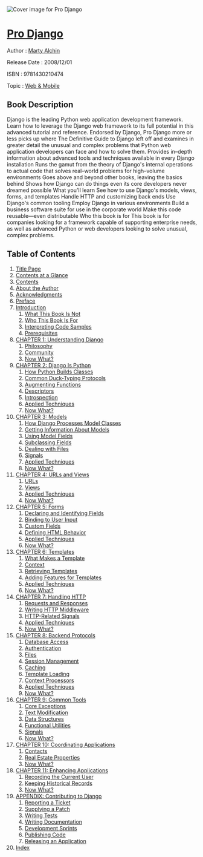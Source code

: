 ![Cover image for Pro Django](https://imgdetail.ebookreading.net/cover/cover/web_mobile/EB9781430210474.jpg)

[Pro Django](https://ebookreading.net/view/book/Pro+Django-EB9781430210474_1.html "Pro Django")
====================================================================================================================

Author : [Marty Alchin](https://ebookreading.net/search/author/Marty+Alchin)

Release Date : 2008/12/01

ISBN : 9781430210474

Topic : [Web & Mobile](https://ebookreading.net/search/category/web-mobile)

Book Description
-----------------

Django is the leading Python web application development framework. Learn how to leverage the Django web framework to its full potential in this advanced tutorial and reference. Endorsed by Django, Pro Django more or less picks up where The Definitive Guide to Django left off and examines in greater detail the unusual and complex problems that Python web application developers can face and how to solve them.
Provides in–depth information about advanced tools and techniques available in every Django installation
Runs the gamut from the theory of Django's internal operations to actual code that solves real–world problems for high–volume environments
Goes above and beyond other books, leaving the basics behind
Shows how Django can do things even its core developers never dreamed possible
What you'll learn
See how to use Django's models, views, forms, and templates
Handle HTTP and customizing back ends
Use Django's common tooling
Employ Django in various environments
Build a business software suite for use in the corporate world
Make this code reusable—even distributable
Who this book is for
This book is for companies looking for a framework capable of supporting enterprise needs, as well as advanced Python or web developers looking to solve unusual, complex problems.
              
Table of Contents
-----------------

1. [Title Page](https://ebookreading.net/view/book/Pro+Django-EB9781430210474_2.html)
1. [Contents at a Glance](https://ebookreading.net/view/book/Pro+Django-EB9781430210474_4.html#contents_at_a_glanc)
1. [Contents](https://ebookreading.net/view/book/Pro+Django-EB9781430210474_5.html#contents)
1. [About the Author](https://ebookreading.net/view/book/Pro+Django-EB9781430210474_6.html#about_the_author)
1. [Acknowledgments](https://ebookreading.net/view/book/Pro+Django-EB9781430210474_7.html#acknowledgments)
1. [Preface](https://ebookreading.net/view/book/Pro+Django-EB9781430210474_8.html#preface-id1)
1. [Introduction](https://ebookreading.net/view/book/Pro+Django-EB9781430210474_9.html#introduction)
    1. [What This Book Is Not](https://ebookreading.net/view/book/Pro+Django-EB9781430210474_9.html#what_this_book_is_n)
    1. [Who This Book Is For](https://ebookreading.net/view/book/Pro+Django-EB9781430210474_9.html#who_this_book_is_fo)
    1. [Interpreting Code Samples](https://ebookreading.net/view/book/Pro+Django-EB9781430210474_9.html#interpreting_code_s)
    1. [Prerequisites](https://ebookreading.net/view/book/Pro+Django-EB9781430210474_9.html#prerequisites)
1. [CHAPTER 1: Understanding Django](https://ebookreading.net/view/book/Pro+Django-EB9781430210474_10.html#understanding_djang)
    1. [Philosophy](https://ebookreading.net/view/book/Pro+Django-EB9781430210474_10.html#philosophy)
    1. [Community](https://ebookreading.net/view/book/Pro+Django-EB9781430210474_10.html#community)
    1. [Now What?](https://ebookreading.net/view/book/Pro+Django-EB9781430210474_10.html#now_what_question)
1. [CHAPTER 2: Django Is Python](https://ebookreading.net/view/book/Pro+Django-EB9781430210474_11.html#django_is_python)
    1. [How Python Builds Classes](https://ebookreading.net/view/book/Pro+Django-EB9781430210474_11.html#how_python_builds_c)
    1. [Common Duck-Typing Protocols](https://ebookreading.net/view/book/Pro+Django-EB9781430210474_11.html#common_duck-typing_)
    1. [Augmenting Functions](https://ebookreading.net/view/book/Pro+Django-EB9781430210474_11.html#augmenting_function)
    1. [Descriptors](https://ebookreading.net/view/book/Pro+Django-EB9781430210474_11.html#descriptors)
    1. [Introspection](https://ebookreading.net/view/book/Pro+Django-EB9781430210474_11.html#introspection)
    1. [Applied Techniques](https://ebookreading.net/view/book/Pro+Django-EB9781430210474_11.html#applied_techniques)
    1. [Now What?](https://ebookreading.net/view/book/Pro+Django-EB9781430210474_11.html#now_what_question-i)
1. [CHAPTER 3: Models](https://ebookreading.net/view/book/Pro+Django-EB9781430210474_12.html#models)
    1. [How Django Processes Model Classes](https://ebookreading.net/view/book/Pro+Django-EB9781430210474_12.html#how_django_processe)
    1. [Getting Information About Models](https://ebookreading.net/view/book/Pro+Django-EB9781430210474_12.html#getting_information)
    1. [Using Model Fields](https://ebookreading.net/view/book/Pro+Django-EB9781430210474_12.html#using_model_fields)
    1. [Subclassing Fields](https://ebookreading.net/view/book/Pro+Django-EB9781430210474_12.html#subclassing_fields)
    1. [Dealing with Files](https://ebookreading.net/view/book/Pro+Django-EB9781430210474_12.html#dealing_with_files)
    1. [Signals](https://ebookreading.net/view/book/Pro+Django-EB9781430210474_12.html#signals)
    1. [Applied Techniques](https://ebookreading.net/view/book/Pro+Django-EB9781430210474_12.html#applied_techniques-)
    1. [Now What?](https://ebookreading.net/view/book/Pro+Django-EB9781430210474_12.html#now_what_question-i)
1. [CHAPTER 4: URLs and Views](https://ebookreading.net/view/book/Pro+Django-EB9781430210474_13.html#urls_and_views)
    1. [URLs](https://ebookreading.net/view/book/Pro+Django-EB9781430210474_13.html#urls)
    1. [Views](https://ebookreading.net/view/book/Pro+Django-EB9781430210474_13.html#views)
    1. [Applied Techniques](https://ebookreading.net/view/book/Pro+Django-EB9781430210474_13.html#applied_techniques-)
    1. [Now What?](https://ebookreading.net/view/book/Pro+Django-EB9781430210474_13.html#now_what_question-i)
1. [CHAPTER 5: Forms](https://ebookreading.net/view/book/Pro+Django-EB9781430210474_14.html#forms)
    1. [Declaring and Identifying Fields](https://ebookreading.net/view/book/Pro+Django-EB9781430210474_14.html#declaring_and_ident)
    1. [Binding to User Input](https://ebookreading.net/view/book/Pro+Django-EB9781430210474_14.html#binding_to_user_inp)
    1. [Custom Fields](https://ebookreading.net/view/book/Pro+Django-EB9781430210474_14.html#custom_fields)
    1. [Defining HTML Behavior](https://ebookreading.net/view/book/Pro+Django-EB9781430210474_14.html#defining_html_behav)
    1. [Applied Techniques](https://ebookreading.net/view/book/Pro+Django-EB9781430210474_14.html#applied_techniques-)
    1. [Now What?](https://ebookreading.net/view/book/Pro+Django-EB9781430210474_14.html#now_what_question-i)
1. [CHAPTER 6: Templates](https://ebookreading.net/view/book/Pro+Django-EB9781430210474_15.html#templates)
    1. [What Makes a Template](https://ebookreading.net/view/book/Pro+Django-EB9781430210474_15.html#what_makes_a_templa)
    1. [Context](https://ebookreading.net/view/book/Pro+Django-EB9781430210474_15.html#context)
    1. [Retrieving Templates](https://ebookreading.net/view/book/Pro+Django-EB9781430210474_15.html#retrieving_template)
    1. [Adding Features for Templates](https://ebookreading.net/view/book/Pro+Django-EB9781430210474_15.html#adding_features_for)
    1. [Applied Techniques](https://ebookreading.net/view/book/Pro+Django-EB9781430210474_15.html#applied_techniques-)
    1. [Now What?](https://ebookreading.net/view/book/Pro+Django-EB9781430210474_15.html#now_what_question-i)
1. [CHAPTER 7: Handling HTTP](https://ebookreading.net/view/book/Pro+Django-EB9781430210474_16.html#handling_http)
    1. [Requests and Responses](https://ebookreading.net/view/book/Pro+Django-EB9781430210474_16.html#requests_and_respon)
    1. [Writing HTTP Middleware](https://ebookreading.net/view/book/Pro+Django-EB9781430210474_16.html#writing_http_middle)
    1. [HTTP-Related Signals](https://ebookreading.net/view/book/Pro+Django-EB9781430210474_16.html#http-related_signal)
    1. [Applied Techniques](https://ebookreading.net/view/book/Pro+Django-EB9781430210474_16.html#applied_techniques-)
    1. [Now What?](https://ebookreading.net/view/book/Pro+Django-EB9781430210474_16.html#now_what_question-i)
1. [CHAPTER 8: Backend Protocols](https://ebookreading.net/view/book/Pro+Django-EB9781430210474_17.html#backend_protocols)
    1. [Database Access](https://ebookreading.net/view/book/Pro+Django-EB9781430210474_17.html#database_access)
    1. [Authentication](https://ebookreading.net/view/book/Pro+Django-EB9781430210474_17.html#authentication)
    1. [Files](https://ebookreading.net/view/book/Pro+Django-EB9781430210474_17.html#files-id1)
    1. [Session Management](https://ebookreading.net/view/book/Pro+Django-EB9781430210474_17.html#session_management)
    1. [Caching](https://ebookreading.net/view/book/Pro+Django-EB9781430210474_17.html#caching)
    1. [Template Loading](https://ebookreading.net/view/book/Pro+Django-EB9781430210474_17.html#template_loading)
    1. [Context Processors](https://ebookreading.net/view/book/Pro+Django-EB9781430210474_17.html#context_processors)
    1. [Applied Techniques](https://ebookreading.net/view/book/Pro+Django-EB9781430210474_17.html#applied_techniques-)
    1. [Now What?](https://ebookreading.net/view/book/Pro+Django-EB9781430210474_17.html#now_what_question-i)
1. [CHAPTER 9: Common Tools](https://ebookreading.net/view/book/Pro+Django-EB9781430210474_18.html#common_tools)
    1. [Core Exceptions](https://ebookreading.net/view/book/Pro+Django-EB9781430210474_18.html#core_exceptions)
    1. [Text Modification](https://ebookreading.net/view/book/Pro+Django-EB9781430210474_18.html#text_modification)
    1. [Data Structures](https://ebookreading.net/view/book/Pro+Django-EB9781430210474_18.html#data_structures)
    1. [Functional Utilities](https://ebookreading.net/view/book/Pro+Django-EB9781430210474_18.html#functional_utilitie)
    1. [Signals](https://ebookreading.net/view/book/Pro+Django-EB9781430210474_18.html#signals-id1)
    1. [Now What?](https://ebookreading.net/view/book/Pro+Django-EB9781430210474_18.html#now_what_question-i)
1. [CHAPTER 10: Coordinating Applications](https://ebookreading.net/view/book/Pro+Django-EB9781430210474_19.html#coordinating_applic)
    1. [Contacts](https://ebookreading.net/view/book/Pro+Django-EB9781430210474_19.html#contacts)
    1. [Real Estate Properties](https://ebookreading.net/view/book/Pro+Django-EB9781430210474_19.html#real_estate_propert)
    1. [Now What?](https://ebookreading.net/view/book/Pro+Django-EB9781430210474_19.html#now_what_question-i)
1. [CHAPTER 11: Enhancing Applications](https://ebookreading.net/view/book/Pro+Django-EB9781430210474_20.html#enhancing_applicati)
    1. [Recording the Current User](https://ebookreading.net/view/book/Pro+Django-EB9781430210474_20.html#recording_the_curre)
    1. [Keeping Historical Records](https://ebookreading.net/view/book/Pro+Django-EB9781430210474_20.html#keeping_historical_)
    1. [Now What?](https://ebookreading.net/view/book/Pro+Django-EB9781430210474_20.html#now_what_question-i)
1. [APPENDIX: Contributing to Django](https://ebookreading.net/view/book/Pro+Django-EB9781430210474_21.html#contributing_to_dja)
    1. [Reporting a Ticket](https://ebookreading.net/view/book/Pro+Django-EB9781430210474_21.html#reporting_a_ticket)
    1. [Supplying a Patch](https://ebookreading.net/view/book/Pro+Django-EB9781430210474_21.html#supplying_a_patch)
    1. [Writing Tests](https://ebookreading.net/view/book/Pro+Django-EB9781430210474_21.html#writing_tests)
    1. [Writing Documentation](https://ebookreading.net/view/book/Pro+Django-EB9781430210474_21.html#writing_documentati)
    1. [Development Sprints](https://ebookreading.net/view/book/Pro+Django-EB9781430210474_21.html#development_sprints)
    1. [Publishing Code](https://ebookreading.net/view/book/Pro+Django-EB9781430210474_21.html#publishing_code)
    1. [Releasing an Application](https://ebookreading.net/view/book/Pro+Django-EB9781430210474_21.html#releasing_an_applic)
1. [Index](https://ebookreading.net/view/book/Pro+Django-EB9781430210474_22.html#index)

